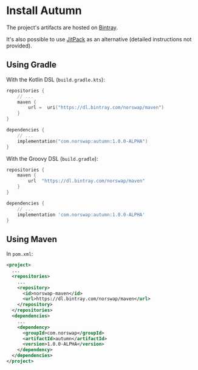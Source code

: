 # Install Autumn

The project's artifacts are hosted on [Bintray].

It's also possible to use [JitPack] as an alternative (detailed instructions not provided).

[Bintray]: https://bintray.com/norswap/maven/autumn
[JitPack]: https://jitpack.io/#norswap/autumn

## Using Gradle

With the Kotlin DSL (`build.gradle.kts`):

```kotlin
repositories {
    // ...
    maven {
        url =  uri("https://dl.bintray.com/norswap/maven")
    }
}

dependencies {
    // ...
    implementation("com.norswap:autumn:1.0.0-ALPHA")
}
```

With the Groovy DSL (`build.gradle`):

```groovy
repositories {
    maven {
        url  "https://dl.bintray.com/norswap/maven"
    }
}

dependencies {
    // ...
    implementation 'com.norswap:autumn:1.0.0-ALPHA'
}
```

## Using Maven

In `pom.xml`:

```xml
<project>
  ...
  <repositories>
    ...
    <repository>
      <id>norswap-maven</id>
      <url>https://dl.bintray.com/norswap/maven</url>
    </repository>
  </repositories>
  <dependencies>
    ...
    <dependency>
      <groupId>com.norswap</groupId>
      <artifactId>autumn</artifactId>
      <version>1.0.0-ALPHA</version>
    </dependency>  
  </dependencies>
</project>
```